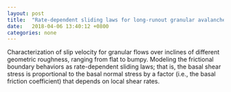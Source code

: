 ```yaml
---
layout: post
title:  "Rate-dependent sliding laws for long-runout granular avalanches "
date:   2018-04-06 13:40:12 +0800
categories: none
---
```


Characterization of slip velocity for granular flows over inclines of different geometric roughness, ranging from flat to bumpy. Modeling the frictional boundary behaviors as rate-dependent sliding laws; that is, the basal shear stress is proportional to the basal normal stress by a factor (i.e., the basal friction coefficient) that depends on local shear rates.

<!-- This project aims to understand the effect of base roughness in granular flows. The
geometric roughness of a base made of spheres is first characterized, with a wide range
of particle size and packing arrangement (check out [here][1]). 

[1]: http://doi.org/10.1103/PhysRevE.94.052901  -->
